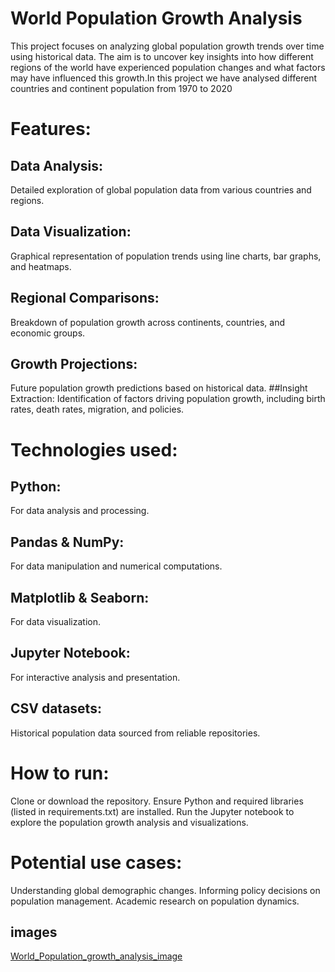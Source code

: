 # World Population Growth Analysis
This project focuses on analyzing global population growth trends over time using historical data. The aim is to uncover key insights into how different regions of the world have experienced population changes and what factors may have influenced this growth.In this project we have  analysed different countries and continent population from 1970 to 2020

# Features:
## Data Analysis: 
Detailed exploration of global population data from various countries and regions.
## Data Visualization:
Graphical representation of population trends using line charts, bar graphs, and heatmaps.
## Regional Comparisons:
Breakdown of population growth across continents, countries, and economic groups.
## Growth Projections:
Future population growth predictions based on historical data.
##Insight Extraction:
Identification of factors driving population growth, including birth rates, death rates, migration, and policies.
# Technologies used:
## Python:
For data analysis and processing.
## Pandas & NumPy:
For data manipulation and numerical computations.
## Matplotlib & Seaborn: 
For data visualization.
## Jupyter Notebook:
For interactive analysis and presentation.
## CSV datasets:
Historical population data sourced from reliable repositories.

# How to run:
Clone or download the repository.
Ensure Python and required libraries (listed in requirements.txt) are installed.
Run the Jupyter notebook to explore the population growth analysis and visualizations.
# Potential use cases:
Understanding global demographic changes.
Informing policy decisions on population management.
Academic research on population dynamics.

## images

<a href="https://github.com/Piyush74987/World_Population_growth_analysis/blob/main/population_graph.png"> World_Population_growth_analysis_image</a>









